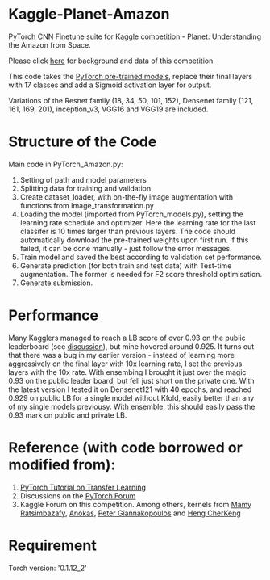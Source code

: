 # Kaggle-Planet-Amazon
PyTorch CNN Finetune suite for Kaggle competition - Planet: Understanding the Amazon from Space.

Please click [here](https://www.kaggle.com/c/planet-understanding-the-amazon-from-space) for background and data of this competition.

This code takes the [PyTorch pre-trained models](http://pytorch.org/docs/master/torchvision/models.html), replace their final layers with 17 classes and add a Sigmoid activation layer for output. 

Variations of the Resnet family (18, 34, 50, 101, 152), Densenet family (121, 161, 169, 201), inception_v3, VGG16 and VGG19 are included.

# Structure of the Code
Main code in PyTorch_Amazon.py:
   1. Setting of path and model parameters
   1. Splitting data for training and validation
   1. Create dataset_loader, with on-the-fly image augmentation with functions from Image_transformation.py
   1. Loading the model (imported from PyTorch_models.py), setting the learning rate schedule and optimizer. Here the learning rate for the last classifer is 10 times larger than previous layers. The code should automatically download the pre-trained weights upon first run. If this failed, it can be done manually - just follow the error messages.
   1. Train model and saved the best according to validation set performance.
   1. Generate prediction (for both train and test data) with Test-time augmentation. The former is needed for F2 score threshold optimisation.
   1. Generate submission.

# Performance
Many Kagglers managed to reach a LB score of over 0.93 on the public leaderboard (see [discussion](https://www.kaggle.com/c/planet-understanding-the-amazon-from-space/discussion/35797)), but mine hovered around 0.925. It turns out that there was a bug in my earlier version - instead of learning more aggressively on the final layer with 10x learning rate, I set the previous layers with the 10x rate. With ensembing I brought it just over the magic 0.93 on the public leader board, but fell just short on the private one. With the latest version I tested it on Densenet121 with 40 epochs, and reached 0.929 on public LB for a single model without Kfold, easily better than any of my single models previousy. With ensemble, this should easily pass the 0.93 mark on public and private LB.

# Reference (with code borrowed or modified from):
1. [PyTorch Tutorial on Transfer Learning](http://pytorch.org/tutorials/)
2. Discussions on the [PyTorch Forum](https://discuss.pytorch.org/t/how-to-perform-finetuning-in-pytorch/419/11)
3. Kaggle Forum on this competition. Among others, kernels from [Mamy Ratsimbazafy](https://www.kaggle.com/mratsim/starting-kit-for-pytorch-deep-learning), [Anokas](https://www.kaggle.com/c/planet-understanding-the-amazon-from-space/discussion/32475), [Peter Giannakopoulos](https://www.kaggle.com/petrosgk/keras-vgg19-0-93028-private-lb) and [Heng CherKeng](https://www.kaggle.com/c/planet-understanding-the-amazon-from-space/discussion/33559)

# Requirement
Torch version: '0.1.12_2'
